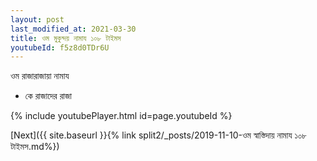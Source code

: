 ```yaml
---
layout: post
last_modified_at: 2021-03-30
title: ওম মুকুন্দয় নামায ১০৮ টাইমস
youtubeId: f5z8d0TDr6U
---
```

 
 
 ওম রাজারাজায়া নামায  
 
 -  কে রাজাদের রাজা 
 
  
 
  
 
 
 
 
 
 


{% include youtubePlayer.html id=page.youtubeId %}
 
[Next]({{ site.baseurl }}{% link  split2/_posts/2019-11-10-ওম স্বাস্তিদায় নামায ১০৮ টাইমস.md%})
 
